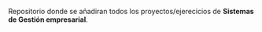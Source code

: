 Repositorio donde se añadiran todos los proyectos/ejerecicios de **Sistemas de Gestión empresarial**.
